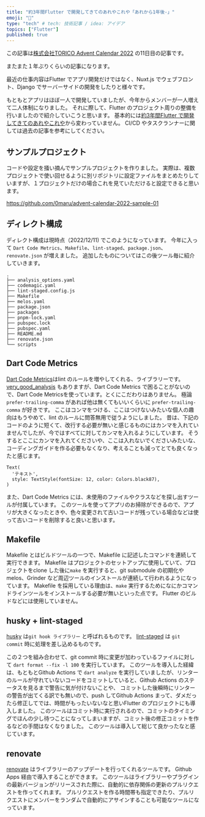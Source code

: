 ```yaml
---
title: "約3年間Flutter で開発してきてのあれやこれや「あれから1年後-」"
emoji: "🦖"
type: "tech" # tech: 技術記事 / idea: アイデア
topics: ["Flutter"]
published: true
---
```


この記事は[株式会社TORICO Advent Calendar 2022](https://qiita.com/advent-calendar/2022/torico) の11日目の記事です。

またまた１年ぶりくらいの記事になります。

最近の仕事内容はFlutter でアプリ開発だけではなく、Nuxt.js でウェブフロント、Django でサーバーサイドの開発をしたりと様々です。

もともとアプリはほぼ一人で開発していましたが、今年からメンバーが一人増えて二人体制になりました。
それに際して、Flutter のプロジェクト周りの整備を行いましたので紹介していこうと思います。
基本的には[約3年間Flutter で開発してきてのあれやこれや](https://zenn.dev/0maru/articles/262c0f8ad52a0d)から変わっていません。
CI/CD やタスクランナーに関しては過去の記事を参考にしてください。

## サンプルプロジェクト
コードや設定を掻い摘んでサンプルプロジェクトを作りました。
実際は、複数プロジェクトで使い回せるように別リポジトリに設定ファイルをまとめたりしていますが、１プロジェクトだけの場合これを見ていただけると設定できると思います。

https://github.com/0maru/advent-calendar-2022-sample-01

## ディレクト構成

ディレクト構成は現時点（2022/12/11) でこのようになっています。
今年に入って `Dart Code Metrics`、`Makefile`、`lint-staged`、`package.json`、`renovate.json` が増えました。
追加したものについてはこの後ツール毎に紹介していきます。

```
.
├── analysis_options.yaml
├── codemagic.yaml
├── lint-staged.config.js
├── Makefile
├── melos.yaml
├── package.json
├── packages
├── pnpm-lock.yaml
├── pubspec.lock
├── pubspec.yaml
├── README.md
├── renovate.json
└── scripts
```

## Dart Code Metrics
[Dart Code Metrics](https://dartcodemetrics.dev/)はlint のルールを増やしてくれる、ライブラリーです。
[very_good_analysis](https://pub.dev/packages/very_good_analysis) もありますが、Dart Code Metrics で困ることがないので、Dart Code Metricsを使っています。とくにこだわりはありません。
極論 `prefer-trailing-comma` があれば他は無くてもいいくらいに `prefer-trailing-comma` が好きです。
ここはコンマをつける、ここはつけないみたいな個人の趣向はもうやめて、lint のルールに問答無用で従うようにしました。
昔は、下記のコードのように短くて、改行する必要が無いと感じるものにはカンマを入れていませんでしたが、今ではすべてに対してカンマを入れるようにしています。
そうするとここにカンマを入れてくださいや、ここは入れないでくださいみたいな、コーディングガイドを作る必要もなくなり、考えることも減ってとても良くなったと感じます。
```
Text(
  'テキスト',
  style: TextStyle(fontSize: 12, color: Colors.black87),
)
```

また、Dart Code Metrics には、未使用のファイルやクラスなどを探し出すツールが付属しています。
このツールを使ってアプリのお掃除ができるので、アプリが大きくなったときや、色々変更されて古いコードが残っている場合などは使って古いコードを削除すると良いと思います。


## Makefile 
Makefile とはビルドツールの一つで、Makefile に記述したコマンドを連続して実行できます。
Makefile はプロジェクトのセットアップに使用していて、プロジェクトをclone した後に`make` を実行すると、git submodule の初期化やmelos、Grinder など周辺ツールのインストールが連続して行われるようになっています。
Makefile を採用している理由は、`make` 実行するためになにかコマンドラインツールをインストールする必要が無いといった点です。
Flutter のビルドなどには使用していません。


## husky + lint-staged 
[husky](https://github.com/typicode/husky) は`git hook ライブラリー` と呼ばれるものです。
[lint-staged](https://github.com/okonet/lint-staged) は `git commit` 時に処理を差し込めるものです。

この２つを組み合わせて、git commit 時に変更が加わっているファイルに対して `dart format --fix -l 100` を実行しています。
このツールを導入した経緯は、もともとGithub Actions で `dart analyze` を実行していましたが、リンターのルールが守れていないコードをコミットしていると、Github Actions のステータスを見るまで警告に気が付けないことや、
コミットした後瞬時にリンターの警告が出てくる訳でも無いので、push してGithub Actions まって、ダメだったら修正してでは、時間がもったいないなと思いFlutter のプロジェクトにも導入しました。
このツールはコミット時に実行されるので、コミットのタイミングでほんの少し待つことになってしまいますが、コミット後の修正コミットを作るなどの手間はなくなりました。
このツールは導入して総じて良かったなと感じています。


## renovate

[renovate](https://github.com/renovatebot/renovate) はライブラリーのアップデートを行ってくれるツールです。
Github Apps 経由で導入することができます。
このツールはライブラリーやプラグインの最新バージョンがリリースされた際に、自動的に依存関係の更新のプルリクエストを作ってくれます。
プルリクエストを作る時間帯も指定できたり、プルリクエストにメンバーをランダムで自動的にアサインすることも可能なツールになっています。
